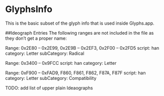# GlyphsInfo
This is the basic subset of the glyph info that is used inside Glyphs.app.

##Ideograph Entries
The following ranges are not included in the file as they don’t get a proper name:

Range: 0x2E80 – 0x2E99, 0x2E9B – 0x2EF3, 0x2F00 – 0x2FD5
script: han
category: Letter
subCategory: Radical

Range: 0x3400 – 0x9FCC
script: han
category: Letter

Range: 0xF900 – 0xFAD9, F860, F861, F862, F87A, F87F
script: han
category: Letter
subCategory: Compatibility

TODO: add list of upper plain Ideaographs